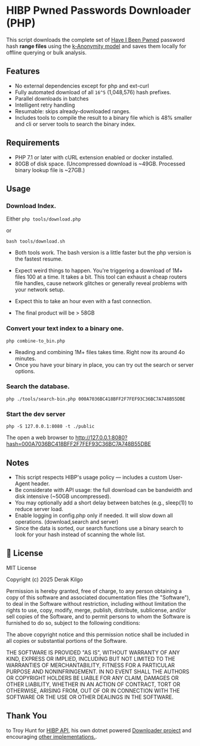 # HIBP Pwned Passwords Downloader (PHP)

This script downloads the complete set of [Have I Been Pwned](https://haveibeenpwned.com/) password hash **range files** using the 
[k-Anonymity model](https://haveibeenpwned.com/API/v3#PwnedPasswords) and saves them locally for offline querying or bulk analysis.

## Features

- No external dependencies except for php and ext-curl
- Fully automated download of all `16^5` (1,048,576) hash prefixes.
- Parallel downloads in batches
- Intelligent retry handling
- Resumable: skips already-downloaded ranges.
- Includes tools to compile the result to a binary file which is 48% smaller and cli or server tools to search the binary index.

## Requirements

* PHP 7.1 or later with cURL extension enabled or docker installed.
* 80GB of disk space. (Uncompressed download is ~49GB. Processed binary lookup file is ~27GB.)

## Usage

### Download Index.

Either `php tools/download.php`

or 

`bash tools/download.sh`

* Both tools work. The bash version is a little faster but the php version is the fastest resume.

* Expect weird things to happen. You're triggering a download of 1M+ files 100 at a time. It takes a bit.
    This tool can exhaust a cheap routers file handles, cause network glitches or generally reveal problems with your network setup.

* Expect this to take an hour even with a fast connection.

* The final product will be > 58GB

### Convert your text index to a binary one.

`php combine-to_bin.php`

* Reading and combining 1M+ files takes time. Right now its around 4o minutes.
* Once you have your binary in place, you can try out the search or server options.

### Search the database.

`php ./tools/search-bin.php 000A7036BC418BFF2F7FEF93C36BC7A748B55DBE`

### Start the dev server

`php -S 127.0.0.1:8080 -t ./public`

The open a web browser to http://127.0.0.1:8080?hash=000A7036BC418BFF2F7FEF93C36BC7A748B55DBE


## Notes

* This script respects HIBP's usage policy — includes a custom User-Agent header.
* Be considerate with API usage: the full download can be bandwidth and disk intensive (~50GB uncompressed).
* You may optionally add a short delay between batches (e.g., sleep(1)) to reduce server load.
* Enable logging in config.php only if needed. It will slow down all operations. (download,search and server)
* Since the data is sorted, our search functions use a binary search to look for your hash instead of scanning the whole list.

## 📄 License

MIT License

Copyright (c) 2025 Derak Kilgo

Permission is hereby granted, free of charge, to any person obtaining a copy of this software and associated documentation files (the "Software"), to deal in the Software without restriction, including without limitation the rights to use, copy, modify, merge, publish, distribute, sublicense, and/or sell copies of the Software, and to permit persons to whom the Software is furnished to do so, subject to the following conditions:

The above copyright notice and this permission notice shall be included in all copies or substantial portions of the Software.

THE SOFTWARE IS PROVIDED "AS IS", WITHOUT WARRANTY OF ANY KIND, EXPRESS OR IMPLIED, INCLUDING BUT NOT LIMITED TO THE WARRANTIES OF MERCHANTABILITY, FITNESS FOR A PARTICULAR PURPOSE AND NONINFRINGEMENT. IN NO EVENT SHALL THE AUTHORS OR COPYRIGHT HOLDERS BE LIABLE FOR ANY CLAIM, DAMAGES OR OTHER LIABILITY, WHETHER IN AN ACTION OF CONTRACT, TORT OR OTHERWISE, ARISING FROM, OUT OF OR IN CONNECTION WITH THE SOFTWARE OR THE USE OR OTHER DEALINGS IN THE SOFTWARE.

## Thank You

to Troy Hunt for [HIBP API](https://www.troyhunt.com/introducing-306-million-freely-downloadable-pwned-passwords/), 
his own dotnet powered [Downloader project](https://github.com/HaveIBeenPwned/PwnedPasswordsDownloader) 
and encouraging [other implementations.](https://github.com/HaveIBeenPwned/PwnedPasswordsDownloader/issues/79).